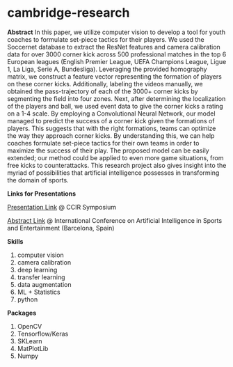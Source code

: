 # cambridge-research
**Abstract**
In this paper, we utilize computer vision to develop a tool for youth coaches to formulate set-piece tactics for their players. We used the Soccernet database to extract the ResNet features and camera calibration data for over 3000 corner kick across 500 professional matches in the top 6 European leagues (English Premier League, UEFA Champions League, Ligue 1, La Liga, Serie A, Bundesliga). Leveraging the provided homography matrix, we construct a feature vector representing the formation of players on these corner kicks. Additionally, labeling the videos manually, we obtained the pass-trajectory of each of the 3000+ corner kicks by segmenting the field into four zones. Next, after determining the localization of the players and ball, we used event data to give the corner kicks a rating on a 1-4 scale. By employing a Convolutional Neural Network, our model managed to predict the success of a corner kick given the formations of players. This suggests that with the right formations, teams can optimize the way they approach corner kicks. By understanding this, we can help coaches formulate set-piece tactics for their own teams in order to maximize the success of their play. The proposed model can be easily extended; our method could be applied to even more game situations, from free kicks to counterattacks. This research project also gives insight into the myriad of possibilities that artificial intelligence possesses in transforming the domain of sports.

**Links for Presentations**

[Presentation Link](https://www.youtube.com/watch?v=KEOpvitdBwU) @ CCIR Symposium

[Abstract Link](https://publications.waset.org/abstracts/146233/football-smart-coach-analyzing-corner-kicks-using-computer-vision) @ International Conference on Artificial Intelligence in Sports and Entertainment (Barcelona, Spain)

**Skills**
1. computer vision 
2. camera calibration 
3. deep learning 
4. transfer learning 
5. data augmentation 
6. ML + Statistics
7. python 

**Packages**
1. OpenCV
2. Tensorflow/Keras
3. SKLearn
4. MatPlotLib
5. Numpy
